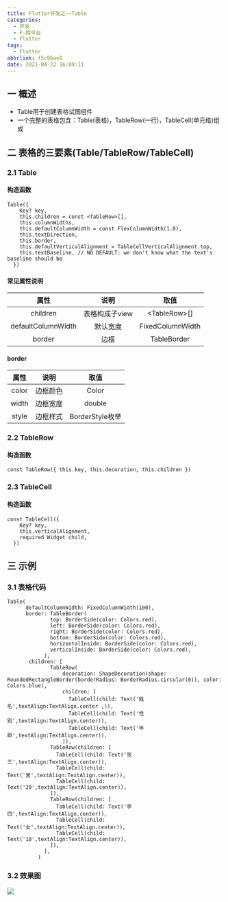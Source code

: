 ```yaml
---
title: Flutter开发之——Table
categories:
  - 开发
  - F-跨平台
  - Flutter
tags:
  - Flutter
abbrlink: f5c96ae8
date: 2021-04-22 16:09:11
---
```

## 一 概述

* Table用于创建表格试图组件
* 一个完整的表格包含：Table(表格)，TableRow(一行)，TableCell(单元格)组成

<!--more-->

## 二 表格的三要素(Table/TableRow/TableCell)

### 2.1 Table

#### 构造函数

```
Table({
    Key? key,
    this.children = const <TableRow>[],
    this.columnWidths,
    this.defaultColumnWidth = const FlexColumnWidth(1.0),
    this.textDirection,
    this.border,
    this.defaultVerticalAlignment = TableCellVerticalAlignment.top,
    this.textBaseline, // NO DEFAULT: we don't know what the text's baseline should be
  })
```

#### 常见属性说明

|        属性        |      说明      |       取值       |
| :----------------: | :------------: | :--------------: |
|      children      | 表格构成子view |  \<TableRow>[]   |
| defaultColumnWidth |    默认宽度    | FixedColumnWidth |
|       border       |      边框      |   TableBorder    |

#### border

| 属性  |   说明   |      取值       |
| :---: | :------: | :-------------: |
| color | 边框颜色 |      Color      |
| width | 边框宽度 |     double      |
| style | 边框样式 | BorderStyle枚举 |

### 2.2 TableRow

#### 构造函数

```
const TableRow({ this.key, this.decoration, this.children })
```

### 2.3 TableCell

#### 构造函数

```
const TableCell({
    Key? key,
    this.verticalAlignment,
    required Widget child,
  })
```

## 三 示例

### 3.1 表格代码

```
Table(
      defaultColumnWidth: FixedColumnWidth(100),
      border: TableBorder(
              top: BorderSide(color: Colors.red),
              left: BorderSide(color: Colors.red),
              right: BorderSide(color: Colors.red),
              bottom: BorderSide(color: Colors.red),
              horizontalInside: BorderSide(color: Colors.red),
              verticalInside: BorderSide(color: Colors.red),
            ),
       children: [
              TableRow(
                  decoration: ShapeDecoration(shape: RoundedRectangleBorder(borderRadius: BorderRadius.circular(0)), color: Colors.blue),
                  children: [
                    TableCell(child: Text('姓名',textAlign:TextAlign.center ,)),
                    TableCell(child: Text('性别',textAlign:TextAlign.center)),
                    TableCell(child: Text('年龄',textAlign:TextAlign.center)),
                  ]),
              TableRow(children: [
                TableCell(child: Text('张三',textAlign:TextAlign.center)),
                TableCell(child: Text('男',textAlign:TextAlign.center)),
                TableCell(child: Text('20',textAlign:TextAlign.center)),
              ]),
              TableRow(children: [
                TableCell(child: Text('李四',textAlign:TextAlign.center)),
                TableCell(child: Text('女',textAlign:TextAlign.center)),
                TableCell(child: Text('18',textAlign:TextAlign.center)),
              ]),
            ],
          )
```

### 3.2 效果图

![][1]


[1]:https://raw.githubusercontent.com/PGzxc/CDN/master/blog-flutter/flutter-table-sample.png